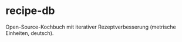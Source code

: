 # recipe-db
Open-Source-Kochbuch mit iterativer Rezeptverbesserung (metrische Einheiten, deutsch).  
